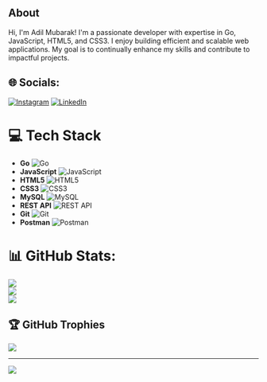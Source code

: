 ## About
Hi, I'm Adil Mubarak! I'm a passionate developer with expertise in Go, JavaScript, HTML5, and CSS3. I enjoy building efficient and scalable web applications. My goal is to continually enhance my skills and contribute to impactful projects.


## 🌐 Socials:
[![Instagram](https://img.shields.io/badge/Instagram-%23E4405F.svg?logo=Instagram&logoColor=white)](https://instagram.com/adl.mubrk) [![LinkedIn](https://img.shields.io/badge/LinkedIn-%230077B5.svg?logo=linkedin&logoColor=white)](https://linkedin.com/in/adil-mubarak) 

# 💻 Tech Stack

- **Go** ![Go](https://img.shields.io/badge/go-%2300ADD8.svg?style=flat-square&logo=go&logoColor=white)
- **JavaScript** ![JavaScript](https://img.shields.io/badge/javascript-%23323330.svg?style=flat-square&logo=javascript&logoColor=%23F7DF1E)
- **HTML5** ![HTML5](https://img.shields.io/badge/html5-%23E34F26.svg?style=flat-square&logo=html5&logoColor=white)
- **CSS3** ![CSS3](https://img.shields.io/badge/css3-%231572B6.svg?style=flat-square&logo=css3&logoColor=white)
- **MySQL** ![MySQL](https://img.shields.io/badge/mysql-%2300f.svg?style=flat-square&logo=mysql&logoColor=white)
- **REST API** ![REST API](https://img.shields.io/badge/restapi-%23000000.svg?style=flat-square&logo=fastapi&logoColor=white)
- **Git** ![Git](https://img.shields.io/badge/git-%23F05033.svg?style=flat-square&logo=git&logoColor=white)
- **Postman** ![Postman](https://img.shields.io/badge/Postman-FF6C37?style=flat-square&logo=postman&logoColor=white)

# 📊 GitHub Stats:
![](https://github-readme-stats.vercel.app/api?username=adil-mubarak&theme=dark&hide_border=false&include_all_commits=false&count_private=false)<br/>
![](https://github-readme-streak-stats.herokuapp.com/?user=adil-mubarak&theme=dark&hide_border=false)<br/>
![](https://github-readme-stats.vercel.app/api/top-langs/?username=adil-mubarak&theme=dark&hide_border=false&include_all_commits=false&count_private=false&layout=compact)

## 🏆 GitHub Trophies
![](https://github-profile-trophy.vercel.app/?username=adil-mubarak&theme=radical&no-frame=false&no-bg=true&margin-w=4)

---
[![](https://visitcount.itsvg.in/api?id=adil-mubarak&icon=0&color=0)](https://visitcount.itsvg.in)

<!-- Proudly created with GPRM ( https://gprm.itsvg.in ) -->
